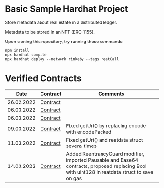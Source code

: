 # Basic Sample Hardhat Project

Store metadata about real estate in a distributed ledger.

Metadata to be stored in an NFT (ERC-1155).

Upon cloning this repository, try running these commands:

```shell
npm install
npx hardhat compile
npx hardhat deploy --network rinkeby --tags reatCall
```

# Verified Contracts

| Date | Contract | Comments |
| ---- | -------- | -------- |
| 26.02.2022 | [Contract](https://rinkeby.etherscan.io/address/0x8F0cFA2de4F6491538BB3Ae38392cFC409040d72#readContract) |   |
| 06.03.2022 | [Contract](https://rinkeby.etherscan.io/address/0x5bDc3334858fda310f266e340e1eF1b16584A814#readContract) |   |
| 06.03.2022 | [Contract](https://rinkeby.etherscan.io/address/0x5e72f1f60242501B725C583a316e1d504C1c56ca#code) |   |
| 09.03.2022 | [Contract](https://rinkeby.etherscan.io/address/0x9998C58F7d5F55f82FF5DC3051592c3eb1237531#code) | Fixed getUri() by replacing encode with encodePacked  |
| 11.03.2022 | [Contract](https://rinkeby.etherscan.io/address/0x3E8a387bFC9b7774266813d2756026a1E7d97734#code) | Fixed getUri() and reatdata struct several times|
| 14.03.2022 | [Contract](https://rinkeby.etherscan.io/address/0xD5feF439D07a66A86bF3fd61D17758f9E813B53b#code) | Added ReentrancyGuard modifier, imported Pausable and Base64 contracts, proposed replacing Bool with uint128 in reatdata struct to save on gas |
